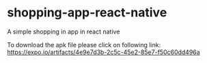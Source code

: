 # shopping-app-react-native
A simple shopping in app in react native 


To download the apk file please click on following link:
https://expo.io/artifacts/4e9e7d3b-2c5c-45e2-85e7-f50c60dd496a
